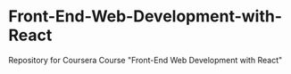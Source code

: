 # Front-End-Web-Development-with-React
 Repository for Coursera Course "Front-End Web Development with React"
